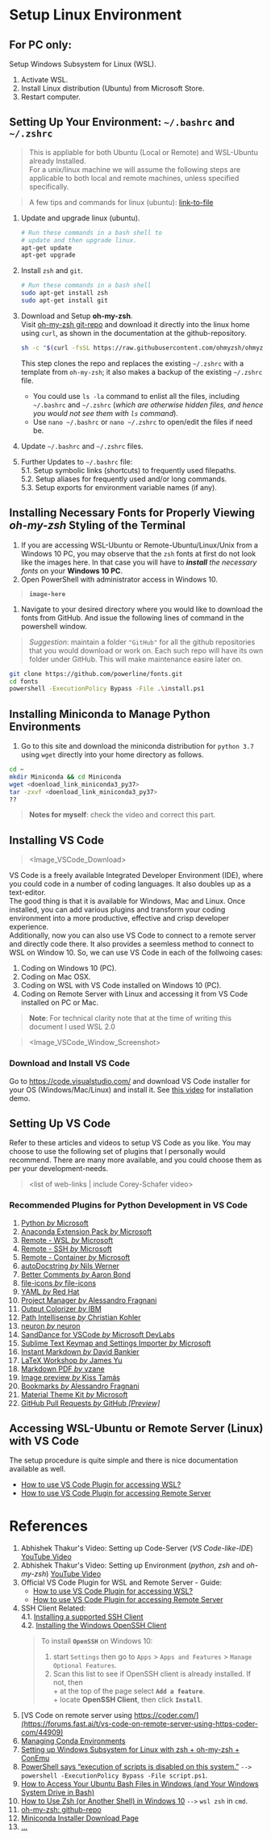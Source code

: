 # Setup Linux Environment
## For PC only:
Setup Windows Subsystem for Linux (WSL).
  1. Activate WSL.
  1. Install Linux distribution (Ubuntu) from Microsoft Store.
  1. Restart computer.

## Setting Up Your Environment: `~/.bashrc` and `~/.zshrc`

>This is appliable for both Ubuntu (Local or Remote) and WSL-Ubuntu 
already Installed.  
For a unix/linux machine we will assume the following steps are 
applicable to both local and remote machines, unless specified 
specifically.  

> A few tips and commands for linux (ubuntu): [link-to-file](...)

1. Update and upgrade linux (ubuntu).  
    ```bash
    # Run these commands in a bash shell to 
    # update and then upgrade linux.
    apt-get update
    apt-get upgrade
    ```
1. Install `zsh` and `git`.  
    ```bash
    # Run these commands in a bash shell
    sudo apt-get install zsh
    sudo apt-get install git
    ```
1. Download and Setup **oh-my-zsh**.  
   Visit [oh-my-zsh git-repo](https://github.com/ohmyzsh/ohmyzsh) and 
   download it directly into the linux home using `curl`, as shown in 
   the documentation at the github-repository.  
   ```bash
   sh -c "$(curl -fsSL https://raw.githubusercontent.com/ohmyzsh/ohmyzsh/master/tools/install.sh)"
   ```
   This step clones the repo and replaces the existing `~/.zshrc` with 
   a template from `oh-my-zsh`; it also makes a backup of the existing 
   `~/.zshrc` file.  
   + You could use `ls -la` command to enlist all the 
   files, including `~/.bashrc` and `~/.zshrc` (_which are otherwise 
   hidden files, and hence you would not see them with `ls` command_).  
   + Use `nano ~/.bashrc` or `nano ~/.zshrc` to open/edit the files 
   if need be.
   
1. Update `~/.bashrc` and `~/.zshrc` files.  
1. Further Updates to `~/.bashrc` file:  
  5.1. Setup symbolic links (shortcuts) to frequently used filepaths.  
  5.2. Setup aliases for frequently used and/or long commands.  
  5.3. Setup exports for environment variable names (if any).  
  
## Installing Necessary Fonts for Properly Viewing _oh-my-zsh_ Styling of the Terminal

1. If you are accessing WSL-Ubuntu or Remote-Ubuntu/Linux/Unix 
from a Windows 10 PC, you may observe that the `zsh` fonts at 
first do not look like the images here. In that case you will 
have to _**install** the necessary fonts_ on your **Windows 10 PC**. 
  1. Open PowerShell with administrator access in Windows 10.  
  > **`image-here`**
  1. Navigate to your desired directory where you would like to 
  download the fonts from GitHub. And issue the following lines 
  of command in the powershell window.  
  
  >_Suggestion_: maintain a folder `"GitHub"` for all the github 
  repositories that you would download or work on. Each such repo 
  will have its own folder under GitHub. This will make maintenance 
  easire later on.
   
  
  ```bash
  git clone https://github.com/powerline/fonts.git
  cd fonts
  powershell -ExecutionPolicy Bypass -File .\install.ps1
  ```

## Installing Miniconda to Manage Python Environments
1. Go to this site and download the miniconda distribution for 
`python 3.7` using `wget` directly into your home directory as follows.  
```bash
cd ~
mkdir Miniconda && cd Miniconda
wget <doenload_link_miniconda3_py37>
tar -zxvf <doenload_link_miniconda3_py37>
??
```
>**Notes for myself**: check the video and correct this part.  

## Installing VS Code
> <Image_VSCode_Download>  

VS Code is a freely available Integrated Developer Environment (IDE), 
where you could code in a number of coding languages. It also doubles 
up as a text-editor.  
The good thing is that it is available for Windows, Mac and Linux. 
Once installed, you can add various plugins and transform your coding 
environment into a more productive, effective and crisp developer 
experience.  
Additionally, now you can also use VS Code to connect to a remote server 
and directly code there. It also provides a seemless method to connect 
to WSL on Window 10. So, we can use VS Code in each of the follwoing cases:  
1. Coding on Windows 10 (PC).
1. Coding on Mac OSX. 
1. Coding on WSL with VS Code installed on Windows 10 (PC). 
1. Coding on Remote Server with Linux and accessing it from VS Code installed on PC or Mac. 

>**Note**: For technical clarity note that at the time of writing this document I 
used WSL 2.0  

> <Image_VSCode_Window_Screenshot>

### Download and Install VS Code
Go to https://code.visualstudio.com/ and download VS Code installer for your OS (Windows/Mac/Linux) and install it. 
See [this video](#ref) for installation demo.  

## Setting Up VS Code
Refer to these articles and videos to setup VS Code as you like. You may choose to use the following set of plugins that I personally would recommend. There are many more available, and you could choose them as per your development-needs. 
> <list of web-links | include Corey-Schafer video>

### Recommended Plugins for Python Development in VS Code
1. [Python _by_ Microsoft](https://marketplace.visualstudio.com/items?itemName=ms-python.python)
1. [Anaconda Extension Pack _by_ Microsoft](https://marketplace.visualstudio.com/items?itemName=ms-python.anaconda-extension-pack)
1. [Remote - WSL _by_ Microsoft](https://marketplace.visualstudio.com/items?itemName=ms-vscode-remote.remote-wsl)
1. [Remote - SSH _by_ Microsoft](https://marketplace.visualstudio.com/items?itemName=ms-vscode-remote.remote-ssh)
1. [Remote - Container _by_ Microsoft](https://marketplace.visualstudio.com/items?itemName=ms-vscode-remote.remote-containers)
1. [autoDocstring _by_ Nils Werner](https://marketplace.visualstudio.com/items?itemName=njpwerner.autodocstring)
1. [Better Comments _by_ Aaron Bond](https://marketplace.visualstudio.com/items?itemName=aaron-bond.better-comments)
1. [file-icons _by_ file-icons](https://marketplace.visualstudio.com/items?itemName=file-icons.file-icons)
1. [YAML _by_ Red Hat](https://marketplace.visualstudio.com/items?itemName=redhat.vscode-yaml)
1. [Project Manager _by_ Alessandro Fragnani](https://marketplace.visualstudio.com/items?itemName=alefragnani.project-manager)
1. [Output Colorizer _by_ IBM](https://marketplace.visualstudio.com/items?itemName=IBM.output-colorizer)
1. [Path Intellisense _by_ Christian Kohler](https://marketplace.visualstudio.com/items?itemName=christian-kohler.path-intellisense)
1. [neuron _by_ neuron](https://marketplace.visualstudio.com/items?itemName=neuron.neuron-IPE)
1. [SandDance for VSCode _by_ Microsoft DevLabs](https://marketplace.visualstudio.com/items?itemName=msrvida.vscode-sanddance)
1. [Sublime Text Keymap and Settings Importer _by_ Microsoft](https://marketplace.visualstudio.com/items?itemName=ms-vscode.sublime-keybindings)
1. [Instant Markdown _by_ David Bankier](https://marketplace.visualstudio.com/items?itemName=dbankier.vscode-instant-markdown)
1. [LaTeX Workshop _by_ James Yu](https://marketplace.visualstudio.com/items?itemName=James-Yu.latex-workshop)
1. [Markdown PDF _by_ yzane](https://marketplace.visualstudio.com/items?itemName=yzane.markdown-pdf)
1. [Image preview _by_ Kiss Tamás](https://marketplace.visualstudio.com/items?itemName=kisstkondoros.vscode-gutter-preview)
1. [Bookmarks _by_ Alessandro Fragnani](https://marketplace.visualstudio.com/items?itemName=alefragnani.Bookmarks)
1. [Material Theme Kit _by_ Microsoft](https://marketplace.visualstudio.com/items?itemName=ms-vscode.Theme-MaterialKit)
1. [GitHub Pull Requests _by_ GitHub _[Preview]_](https://marketplace.visualstudio.com/items?itemName=GitHub.vscode-pull-request-github)

## Accessing WSL-Ubuntu or Remote Server (Linux) with VS Code
The setup procedure is quite simple and there is nice documentation available as well.  
+ [How to use VS Code Plugin for accessing WSL?](https://code.visualstudio.com/blogs/2019/09/03/wsl2)
+ [How to use VS Code Plugin for accessing Remote Server](https://code.visualstudio.com/blogs/2019/07/25/remote-ssh)


# References

1. Abhishek Thakur's Video: Setting up Code-Server 
(_VS Code-like-IDE_) [YouTube Video](https://youtu.be/ArygUBY0QXw)
1. Abhishek Thakur's Video: Setting up Environment
(_python_, _zsh_ and _oh-my-zsh_) [YouTube Video](https://www.youtube.com/watch?v=N9lo_UxSkWA)
1. Official VS Code Plugin for WSL and Remote Server - Guide:  
   + [How to use VS Code Plugin for accessing WSL?](https://code.visualstudio.com/blogs/2019/09/03/wsl2)
   + [How to use VS Code Plugin for accessing Remote Server](https://code.visualstudio.com/blogs/2019/07/25/remote-ssh)
1. SSH Client Related:  
  4.1. [Installing a supported SSH Client](https://code.visualstudio.com/docs/remote/troubleshooting#_installing-a-supported-ssh-client)  
  4.2. [Installing the Windows OpenSSH Client]()  
     > To install **`OpenSSH`** on Windows 10: 
     >1. start `Settings` then go to `Apps` > `Apps and Features` > `Manage Optional Features`.  
     >1. Scan this list to see if OpenSSH client is already installed. If not, then  
            + at the top of the page select **`Add a feature`**.  
            + locate **OpenSSH Client**, then click **`Install`**.  
1. [VS Code on remote server using https://coder.com/](https://forums.fast.ai/t/vs-code-on-remote-server-using-https-coder-com/44909)
1. [Managing Conda Environments](https://docs.conda.io/projects/conda/en/latest/user-guide/tasks/manage-environments.html)
1. [Setting up Windows Subsystem for Linux with zsh + oh-my-zsh + ConEmu](https://blog.joaograssi.com/windows-subsystem-for-linux-with-oh-my-zsh-conemu/)
1. [PowerShell says “execution of scripts is disabled on this system.”](https://stackoverflow.com/questions/4037939/powershell-says-execution-of-scripts-is-disabled-on-this-system) `-->` `powershell -ExecutionPolicy Bypass -File script.ps1`.
1. [How to Access Your Ubuntu Bash Files in Windows (and Your Windows System Drive in Bash)](https://www.howtogeek.com/261383/how-to-access-your-ubuntu-bash-files-in-windows-and-your-windows-system-drive-in-bash/)
1. [How to Use Zsh (or Another Shell) in Windows 10](https://www.howtogeek.com/258518/how-to-use-zsh-or-another-shell-in-windows-10/) `-->` `wsl zsh` in `cmd`.
1. [oh-my-zsh: github-repo](https://github.com/ohmyzsh/ohmyzsh)
1. [Miniconda Installer Download Page](https://docs.conda.io/en/latest/miniconda.html)
1. [...](...)
